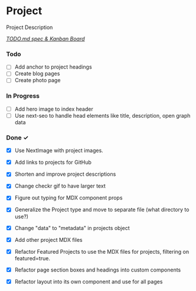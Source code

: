 # Project

Project Description

<em>[TODO.md spec & Kanban Board](https://bit.ly/3fCwKfM)</em>

### Todo

- [ ] Add anchor to project headings  
- [ ] Create blog pages  
- [ ] Create photo page  

### In Progress

- [ ] Add hero image to index header  
- [ ] Use next-seo to handle head elements like title, description, open graph data  

### Done ✓

- [x] Use NextImage with project images.  
- [x] Add links to projects for GitHub  
- [x] Shorten and improve project descriptions  
- [x] Change checkr gif to have larger text  
- [x] Figure out typing for MDX component props  
- [x] Generalize the Project type and move to separate file (what directory to use?)  
- [x] Change "data" to "metadata" in projects object  
- [x] Add other project MDX files  
- [x] Refactor Featured Projects to use the MDX files for projects, filtering on featured=true.  
- [x] Refactor page section boxes and headings into custom components  
- [x] Refactor layout into its own component and use for all pages  

